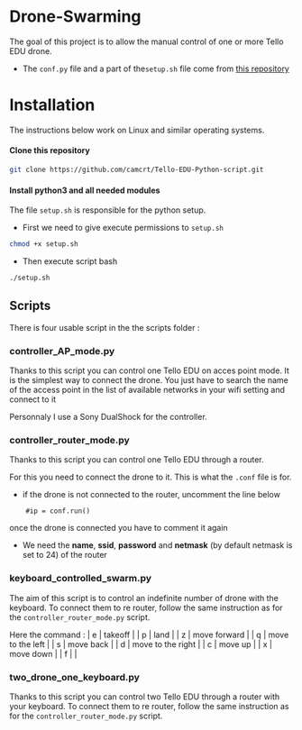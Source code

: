 # Drone-Swarming
The goal of this project is to allow the manual control of one or more Tello EDU drone. 

*  The `conf.py` file and a part of the`setup.sh` file come from [this repository](https://github.com/hammoudipro/Drone-Swarming) 

# Installation
The instructions below work on Linux and similar operating systems.

#### Clone this repository
```bash
git clone https://github.com/camcrt/Tello-EDU-Python-script.git
```

#### Install python3 and all needed modules
The file `setup.sh` is responsible for the python setup.
- First we need to give execute permissions to `setup.sh`
```bash
chmod +x setup.sh
```
- Then execute script bash
```bash
./setup.sh
```

## Scripts 
There is four usable script in the the scripts folder : 

### controller_AP_mode.py 
Thanks to this script you can control one Tello EDU on acces point mode.
It is the simplest way to connect the drone. You just have to search the name of the access point in the list of available networks in your wifi setting and connect to it  

Personnaly I use a Sony DualShock for the controller.

### controller_router_mode.py 
Thanks to this script you can control one Tello EDU through a router.

For this you need to connect the drone to it. This is what the `.conf` file is for.  
* if the drone is not connected to the router, uncomment the line below 
```python3
    #ip = conf.run()
```
once the drone is connected you have to comment it again

* We need the **name**, **ssid**, **password** and **netmask** (by default netmask is set to 24) of the router 

### keyboard_controlled_swarm.py
The aim of this script is to control an indefinite number of drone with the keyboard. To connect them to re router, follow the same instruction  as for the `controller_router_mode.py` script.

Here the command : 
| e | takeoff           |
| p | land              |
| z | move forward      |
| q | move to the left  |
| s | move back         |
| d | move to the right |
| c | move up           |
| x | move down         |
| f |                   |

### two_drone_one_keyboard.py
Thanks to this script you can control two Tello EDU through a router with your keyboard. To connect them to re router, follow the same instruction  as for the `controller_router_mode.py` script.

